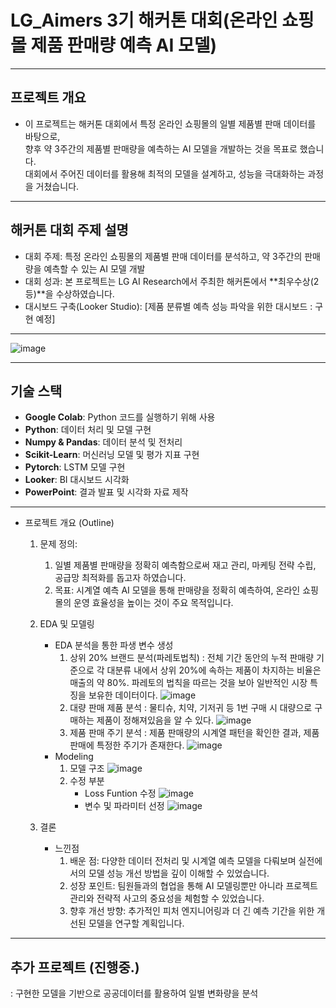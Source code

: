 # LG_Aimers 3기 해커톤 대회(온라인 쇼핑몰 제품 판매량 예측 AI 모델)
------------------------
## 프로젝트 개요  

- 이 프로젝트는 해커톤 대회에서 특정 온라인 쇼핑몰의 일별 제품별 판매 데이터를 바탕으로,   
향후 약 3주간의 제품별 판매량을 예측하는 AI 모델을 개발하는 것을 목표로 했습니다.  
대회에서 주어진 데이터를 활용해 최적의 모델을 설계하고, 성능을 극대화하는 과정을 거쳤습니다.
------------------------
## 해커톤 대회 주제 설명
 - 대회 주제: 특정 온라인 쇼핑몰의 제품별 판매 데이터를 분석하고, 약 3주간의 판매량을 예측할 수 있는 AI 모델 개발  
 - 대회 성과: 본 프로젝트는 LG AI Research에서 주최한 해커톤에서 **최우수상(2등)**을 수상하였습니다.  
 - 대시보드 구축(Looker Studio): [제품 분류별 예측 성능 파악을 위한 대시보드 : 구현 예정]
------------------------
![image](https://github.com/user-attachments/assets/c77acb68-fbf8-4803-bd0a-1222afdcfde2)

------------------------
## 기술 스택
- **Google Colab**: Python 코드를 실행하기 위해 사용
- **Python**: 데이터 처리 및 모델 구현
- **Numpy & Pandas**: 데이터 분석 및 전처리
- **Scikit-Learn**: 머신러닝 모델 및 평가 지표 구현
- **Pytorch**: LSTM 모델 구현
- **Looker**: BI 대시보드 시각화
- **PowerPoint**: 결과 발표 및 시각화 자료 제작
------------------------
 - 프로젝트 개요 (Outline)
   1) 문제 정의:
      1) 일별 제품별 판매량을 정확히 예측함으로써 재고 관리, 마케팅 전략 수립, 공급망 최적화를 돕고자 하였습니다.
      2) 목표: 시계열 예측 AI 모델을 통해 판매량을 정확히 예측하여, 온라인 쇼핑몰의 운영 효율성을 높이는 것이 주요 목적입니다.
   3) EDA 및 모델링
      - EDA 분석을 통한 파생 변수 생성
        1) 상위 20% 브랜드 분석(파레토법칙) : 전체 기간 동안의 누적 판매량 기준으로 각 대분류 내에서 상위 20%에 속하는 제품이 차지하는 비율은 매출의 약 80%. 파레토의 법칙을 따르는 것을 보아 일반적인 시장 특징을 보유한 데이터이다.
           ![image](https://github.com/user-attachments/assets/2b7a2fed-6880-48f8-a9b5-e3a219730bcc)
        2) 대량 판매 제품 분석 : 물티슈, 치약, 기저귀 등 1번 구매 시 대량으로 구매하는 제품이 정해져있음을 알 수 있다.
           ![image](https://github.com/user-attachments/assets/fd7c7155-b42e-4710-a1ac-059e349e6a30)
        3) 제품 판매 주기 분석 : 제품 판매량의 시계열 패턴을 확인한 결과, 제품 판매에 특정한 주기가 존재한다.
           ![image](https://github.com/user-attachments/assets/6ce09b7f-1aff-498e-8884-396211911a8d)
      - Modeling
        1) 모델 구조
           ![image](https://github.com/user-attachments/assets/535fd0cf-e71f-47fb-b419-5fe6c75b1653)
        2) 수정 부분
           - Loss Funtion 수정
           ![image](https://github.com/user-attachments/assets/3cd599a4-6db1-42cc-8f0c-6692a62b4c7a)
           - 변수 및 파라미터 선정 
           ![image](https://github.com/user-attachments/assets/978362fb-5ce9-4ead-972d-21fdff6e27c6)


   4) 결론
       - 느낀점
         1) 배운 점: 다양한 데이터 전처리 및 시계열 예측 모델을 다뤄보며 실전에서의 모델 성능 개선 방법을 깊이 이해할 수 있었습니다.
         2) 성장 포인트: 팀원들과의 협업을 통해 AI 모델링뿐만 아니라 프로젝트 관리와 전략적 사고의 중요성을 체험할 수 있었습니다.
         3) 향후 개선 방향: 추가적인 피처 엔지니어링과 더 긴 예측 기간을 위한 개선된 모델을 연구할 계획입니다.
------------------------
## 추가 프로젝트 (진행중.)
   : 구현한 모델을 기반으로 공공데이터를 활용하여 일별 변화량을 분석 
